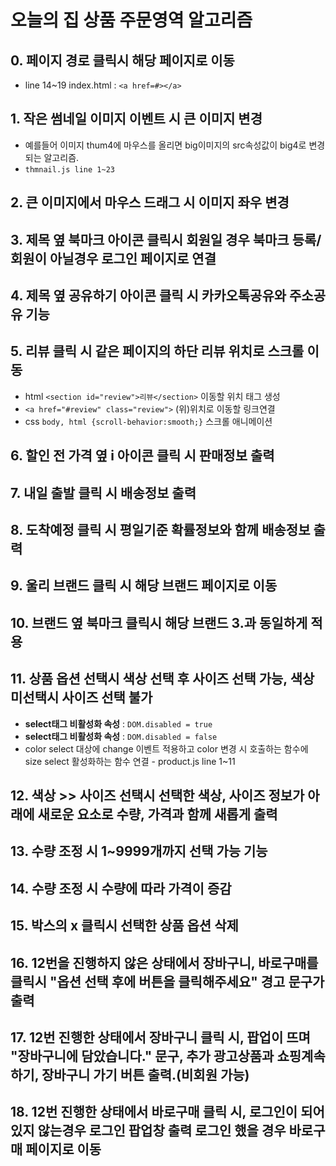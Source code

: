 # 오늘의 집 상품 주문영역 알고리즘
## 0. 페이지 경로 클릭시 해당 페이지로 이동
* line 14~19 index.html : `<a href=#></a>`
## 1. 작은 썸네일 이미지 이벤트 시 큰 이미지 변경
* 예를들어 이미지 thum4에 마우스를 올리면 big이미지의 src속성값이 big4로 변경되는 알고리즘.
* `thmnail.js line 1~23`
## 2. 큰 이미지에서 마우스 드래그 시 이미지 좌우 변경
## 3. 제목 옆 북마크 아이콘 클릭시 회원일 경우 북마크 등록/ 회원이 아닐경우 로그인 페이지로 연결
## 4. 제목 옆 공유하기 아이콘 클릭 시 카카오톡공유와 주소공유 기능
## 5. 리뷰 클릭 시 같은 페이지의 하단 리뷰 위치로 스크롤 이동
* html `<section id="review">리뷰</section>` 이동할 위치 태그 생성
* `<a href="#review" class="review">` (위)위치로 이동할 링크연결
* css `body, html {scroll-behavior:smooth;}` 스크롤 애니메이션
## 6. 할인 전 가격 옆 i 아이콘 클릭 시 판매정보 출력
## 7. 내일 출발 클릭 시 배송정보 출력
## 8. 도착예정 클릭 시 평일기준 확률정보와 함께 배송정보 출력
## 9. 울리 브랜드 클릭 시 해당 브랜드 페이지로 이동
## 10. 브랜드 옆 북마크 클릭시 해당 브랜드 3.과 동일하게 적용
## 11. 상품 옵션 선택시 색상 선택 후 사이즈 선택 가능, 색상 미선택시 사이즈 선택 불가
*  **select태그 비활성화 속성** : `DOM.disabled = true`
*  **select태그 비활성화 속성** : `DOM.disabled = false`
* color select 대상에 change 이벤트 적용하고 color 변경 시 호출하는 함수에 size select 활성화하는 함수 연결 - product.js line 1~11
## 12. 색상 >> 사이즈 선택시 선택한 색상, 사이즈 정보가 아래에 새로운 요소로 수량, 가격과 함께 새롭게 출력
## 13. 수량 조정 시 1~9999개까지 선택 가능 기능
## 14. 수량 조정 시 수량에 따라 가격이 증감
## 15. 박스의 x 클릭시 선택한 상품 옵션 삭제
## 16. 12번을 진행하지 않은 상태에서 장바구니, 바로구매를 클릭시 "옵션 선택 후에 버튼을 클릭해주세요" 경고 문구가 출력
## 17. 12번 진행한 상태에서 장바구니 클릭 시, 팝업이 뜨며 "장바구니에 담았습니다." 문구, 추가 광고상품과 쇼핑계속하기, 장바구니 가기 버튼 출력.(비회원 가능)
## 18. 12번 진행한 상태에서 바로구매 클릭 시, 로그인이 되어있지 않는경우 로그인 팝업창 출력 로그인 했을 경우 바로구매 페이지로 이동